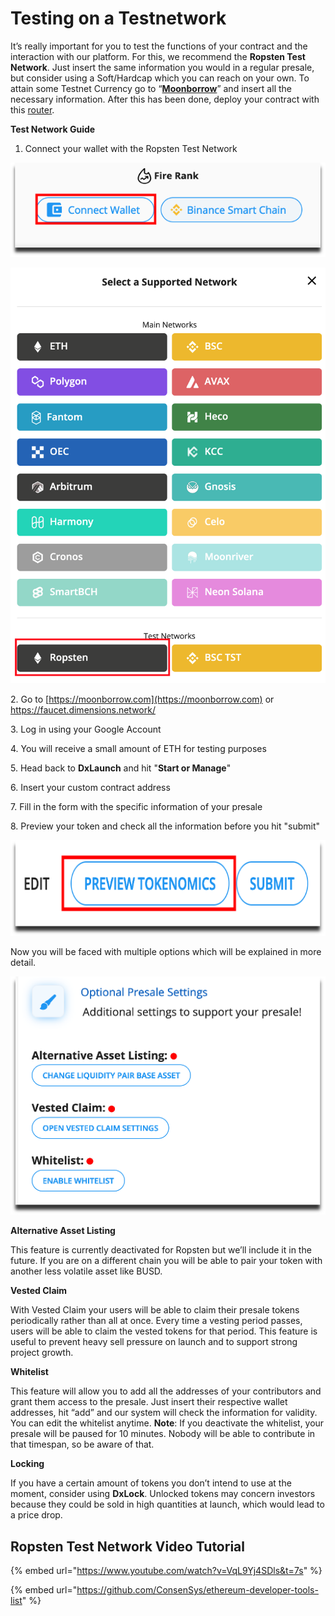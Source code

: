 # Testing on a Testnetwork

It’s really important for you to test the functions of your contract and the interaction with our platform. For this, we recommend the **Ropsten Test Network**. Just insert the same information you would in a regular presale, but consider using a Soft/Hardcap which you can reach on your own. To attain some Testnet Currency go to “[**Moonborrow**](https://moonborrow.com)” and insert all the necessary information. After this has been done, deploy your contract with this [router](https://ropsten.etherscan.io/address/0x7a250d5630B4cF539739dF2C5dAcb4c659F2488D).

**Test Network Guide**

1. Connect your wallet with the Ropsten Test Network

****![](<../.gitbook/assets/image (59).png>)****

****![](<../.gitbook/assets/Screenshot at Mar 10 10-08-24.png>)****

2\. Go to [https://moonborrow.com](https://moonborrow.com) or https://faucet.dimensions.network/

3\. Log in using your Google Account

4\. You will receive a small amount of ETH for testing purposes

5\. Head back to **DxLaunch** and hit "**Start or Manage**"

6\. Insert your custom contract address

7\. Fill in the form with the specific information of your presale

8\. Preview your token and check all the information before you hit "submit"

![](<../.gitbook/assets/image (54).png>)

Now you will be faced with multiple options which will be explained in more detail.

![](<../.gitbook/assets/image (48).png>)

**Alternative Asset Listing**

This feature is currently deactivated for Ropsten but we’ll include it in the future. If you are on a different chain you will be able to pair your token with another less volatile asset like BUSD.

**Vested Claim**

With Vested Claim your users will be able to claim their presale tokens periodically rather than all at once. Every time a vesting period passes, users will be able to claim the vested tokens for that period. This feature is useful to prevent heavy sell pressure on launch and to support strong project growth.

**Whitelist**

This feature will allow you to add all the addresses of your contributors and grant them access to the presale. Just insert their respective wallet addresses, hit “add” and our system will check the information for validity. You can edit the whitelist anytime. **Note**: If you deactivate the whitelist, your presale will be paused for 10 minutes. Nobody will be able to contribute in that timespan, so be aware of that.

**Locking**

If you have a certain amount of tokens you don’t intend to use at the moment, consider using **DxLock**. Unlocked tokens may concern investors because they could be sold in high quantities at launch, which would lead to a price drop.

## Ropsten Test Network Video Tutorial



{% embed url="https://www.youtube.com/watch?v=VqL9Yj4SDls&t=7s" %}

{% embed url="https://github.com/ConsenSys/ethereum-developer-tools-list" %}
